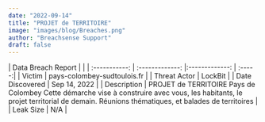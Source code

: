 ```yaml
---
date: "2022-09-14"
title: "PROJET de TERRITOIRE"
image: "images/blog/Breaches.png"
author: "Breachsense Support"
draft: false
---
```


| Data Breach Report           |              | 
| :-----------: | :-------------:     |:-------------:    | :-----:|
| Victim      | pays-colombey-sudtoulois.fr      | 
| Threat Actor      | LockBit      | 
| Date Discovered      | Sep 14, 2022      | 
| Description      | PROJET de TERRITOIRE Pays de Colombey Cette démarche vise à construire avec vous, les habitants, le projet territorial de demain. Réunions thématiques, et balades de territoires      | 
| Leak Size      | N/A      | 

